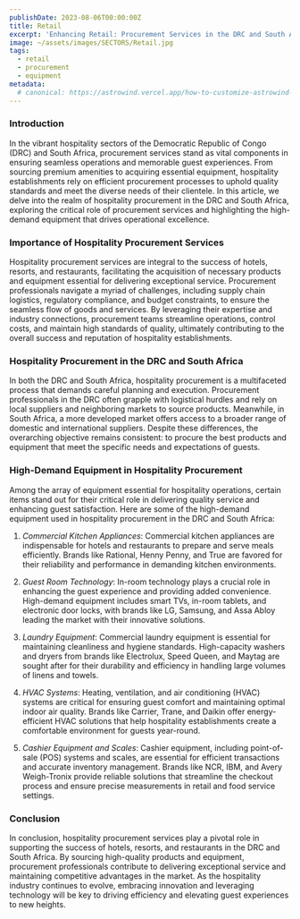 ```yaml
---
publishDate: 2023-08-06T00:00:00Z
title: Retail
excerpt: 'Enhancing Retail: Procurement Services in the DRC and South Africa'
image: ~/assets/images/SECTORS/Retail.jpg
tags:
  - retail
  - procurement
  - equipment
metadata:
  # canonical: https://astrowind.vercel.app/how-to-customize-astrowind-to-your-brand
---
```



### Introduction

In the vibrant hospitality sectors of the Democratic Republic of Congo (DRC) and South Africa, procurement services stand as vital components in ensuring seamless operations and memorable guest experiences. From sourcing premium amenities to acquiring essential equipment, hospitality establishments rely on efficient procurement processes to uphold quality standards and meet the diverse needs of their clientele. In this article, we delve into the realm of hospitality procurement in the DRC and South Africa, exploring the critical role of procurement services and highlighting the high-demand equipment that drives operational excellence.

### Importance of Hospitality Procurement Services

Hospitality procurement services are integral to the success of hotels, resorts, and restaurants, facilitating the acquisition of necessary products and equipment essential for delivering exceptional service. Procurement professionals navigate a myriad of challenges, including supply chain logistics, regulatory compliance, and budget constraints, to ensure the seamless flow of goods and services. By leveraging their expertise and industry connections, procurement teams streamline operations, control costs, and maintain high standards of quality, ultimately contributing to the overall success and reputation of hospitality establishments.

### Hospitality Procurement in the DRC and South Africa

In both the DRC and South Africa, hospitality procurement is a multifaceted process that demands careful planning and execution. Procurement professionals in the DRC often grapple with logistical hurdles and rely on local suppliers and neighboring markets to source products. Meanwhile, in South Africa, a more developed market offers access to a broader range of domestic and international suppliers. Despite these differences, the overarching objective remains consistent: to procure the best products and equipment that meet the specific needs and expectations of guests.

### High-Demand Equipment in Hospitality Procurement

Among the array of equipment essential for hospitality operations, certain items stand out for their critical role in delivering quality service and enhancing guest satisfaction. Here are some of the high-demand equipment used in hospitality procurement in the DRC and South Africa:

1. *Commercial Kitchen Appliances*: Commercial kitchen appliances are indispensable for hotels and restaurants to prepare and serve meals efficiently. Brands like Rational, Henny Penny, and True are favored for their reliability and performance in demanding kitchen environments.

2. *Guest Room Technology*: In-room technology plays a crucial role in enhancing the guest experience and providing added convenience. High-demand equipment includes smart TVs, in-room tablets, and electronic door locks, with brands like LG, Samsung, and Assa Abloy leading the market with their innovative solutions.

3. *Laundry Equipment*: Commercial laundry equipment is essential for maintaining cleanliness and hygiene standards. High-capacity washers and dryers from brands like Electrolux, Speed Queen, and Maytag are sought after for their durability and efficiency in handling large volumes of linens and towels.

4. *HVAC Systems*: Heating, ventilation, and air conditioning (HVAC) systems are critical for ensuring guest comfort and maintaining optimal indoor air quality. Brands like Carrier, Trane, and Daikin offer energy-efficient HVAC solutions that help hospitality establishments create a comfortable environment for guests year-round.

5. *Cashier Equipment and Scales*: Cashier equipment, including point-of-sale (POS) systems and scales, are essential for efficient transactions and accurate inventory management. Brands like NCR, IBM, and Avery Weigh-Tronix provide reliable solutions that streamline the checkout process and ensure precise measurements in retail and food service settings.

### Conclusion

In conclusion, hospitality procurement services play a pivotal role in supporting the success of hotels, resorts, and restaurants in the DRC and South Africa. By sourcing high-quality products and equipment, procurement professionals contribute to delivering exceptional service and maintaining competitive advantages in the market. As the hospitality industry continues to evolve, embracing innovation and leveraging technology will be key to driving efficiency and elevating guest experiences to new heights.



